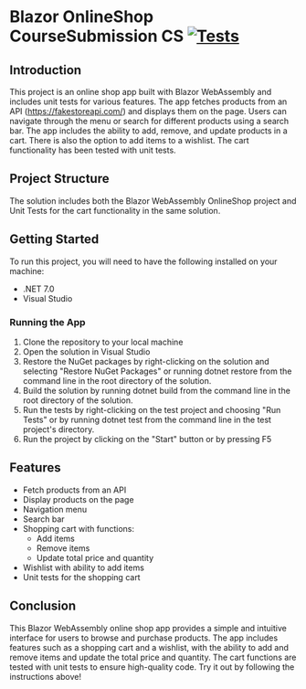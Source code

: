 # Blazor OnlineShop CourseSubmission CS  [![Tests](https://github.com/EmmaGabrielsson/OnlineShop_CourseSubmission_CS/actions/workflows/tests.yml/badge.svg)](https://github.com/EmmaGabrielsson/OnlineShop_CourseSubmission_CS/actions/workflows/tests.yml)

## Introduction
This project is an online shop app built with Blazor WebAssembly and includes 
unit tests for various features. The app fetches products from an API (https://fakestoreapi.com/) and displays
them on the page. Users can navigate through the menu or search for different 
products using a search bar. The app includes the ability to add, remove, 
and update products in a cart. There is also the option to add items to a wishlist. 
The cart functionality has been tested with unit tests.

## Project Structure
The solution includes both the Blazor WebAssembly OnlineShop project and 
Unit Tests for the cart functionality in the same solution.

## Getting Started
To run this project, you will need to have the following installed on your machine:
- .NET 7.0
- Visual Studio

### Running the App
1. Clone the repository to your local machine
2. Open the solution in Visual Studio
3. Restore the NuGet packages by right-clicking on the solution and selecting "Restore NuGet Packages" or running dotnet restore from the command line in the root directory of the solution.
4. Build the solution by running dotnet build from the command line in the root directory of the solution.
5. Run the tests by right-clicking on the test project and choosing "Run Tests" or by running dotnet test from the command line in the test project's directory.
6. Run the project by clicking on the "Start" button or by pressing F5

## Features
- Fetch products from an API
- Display products on the page
- Navigation menu
- Search bar
- Shopping cart with functions:
  - Add items
  - Remove items
  - Update total price and quantity
- Wishlist with ability to add items
- Unit tests for the shopping cart

## Conclusion
This Blazor WebAssembly online shop app provides a simple and intuitive 
interface for users to browse and purchase products. The app includes features 
such as a shopping cart and a wishlist, with the ability to add and remove items 
and update the total price and quantity. The cart functions are tested with unit 
tests to ensure high-quality code. Try it out by following the instructions above!
